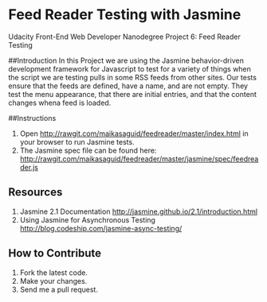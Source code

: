 Feed Reader Testing with Jasmine
===============================

Udacity Front-End Web Developer Nanodegree Project 6: Feed Reader Testing

##Introduction
In this Project we are using the Jasmine behavior-driven development framework for Javascript to test for a variety of things when the script we are testing pulls in some RSS feeds from other sites. Our tests ensure that the feeds are defined, have a name, and are not empty. They test the menu appearance, that there are initial entries, and that the content changes whena feed is loaded.

##Instructions
1.  Open http://rawgit.com/maikasaguid/feedreader/master/index.html in your browser to run Jasmine tests.
2.  The Jasmine spec file can be found here: http://rawgit.com/maikasaguid/feedreader/master/jasmine/spec/feedreader.js

## Resources
1.  Jasmine 2.1 Documentation
    http://jasmine.github.io/2.1/introduction.html
2.  Using Jasmine for Asynchronous Testing
    http://blog.codeship.com/jasmine-async-testing/

## How to Contribute
1. Fork the latest code.
2. Make your changes.
3. Send me a pull request.
